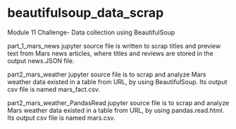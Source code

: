 # beautifulsoup_data_scrap
Module 11 Challenge- Data collection using BeautifulSoup

part_1_mars_news jupyter source file is written to scrap titles and preview text from Mars news articles, where titles and reviews are stored in the output news.JSON file.

part2_mars_weather jupyter source file is to scrap and analyze Mars weather data existed in a table from URL, by using BeautifulSoup. Its output csv file is named mars_fact.csv.

part2_mars_weather_PandasRead jupyter source file is to scrap and analyze Mars weather data existed in a table from URL, by using pandas.read.html. Its output csv file is named mars.csv.
